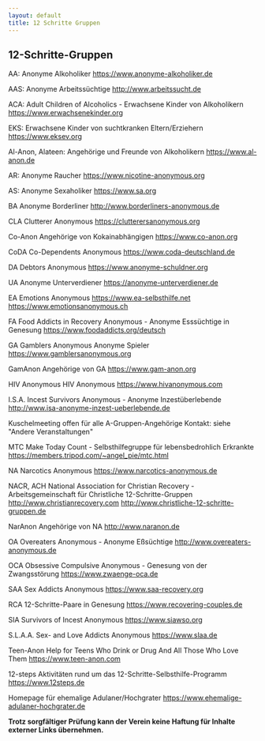 ```yaml
---
layout: default
title: 12 Schritte Gruppen
---
```

## 12-Schritte-Gruppen

AA: Anonyme Alkoholiker
   <https://www.anonyme-alkoholiker.de>

AAS: Anonyme Arbeitssüchtige
   <http://www.arbeitssucht.de>

ACA: Adult Children of Alcoholics - Erwachsene Kinder von Alkoholikern
   <https://www.erwachsenekinder.org>

EKS: Erwachsene Kinder von suchtkranken Eltern/Erziehern
   <https://www.eksev.org>

Al-Anon, Alateen: Angehörige und Freunde von Alkoholikern
   <https://www.al-anon.de>

AR: Anonyme Raucher
   <https://www.nicotine-anonymous.org>

AS: Anonyme Sexaholiker
   <https://www.sa.org>

BA
Anonyme Borderliner
  <http://www.borderliners-anonymous.de>

CLA
Clutterer Anonymous
  <https://clutterersanonymous.org>

Co-Anon
Angehörige     von Kokainabhängigen
  <https://www.co-anon.org>

CoDA
Co-Dependents Anonymous
  <https://www.coda-deutschland.de>

DA
Debtors Anonymous
  <https://www.anonyme-schuldner.org>

UA
Anonyme Unterverdiener
  <https://anonyme-unterverdiener.de>

EA
Emotions Anonymous
  <https://www.ea-selbsthilfe.net>
  <https://www.emotionsanonymous.ch>

FA
Food Addicts in Recovery Anonymous - Anonyme Esssüchtige in Genesung
<https://www.foodaddicts.org/deutsch>

GA
Gamblers   Anonymous
Anonyme Spieler
  <https://www.gamblersanonymous.org>

GamAnon
Angehörige   von GA
  <https://www.gam-anon.org>

HIV  Anonymous
HIV   Anonymous
  <https://www.hivanonymous.com>

I.S.A.
Incest Survivors Anonymous - Anonyme Inzestüberlebende
  <http://www.isa-anonyme-inzest-ueberlebende.de>

Kuschelmeeting
 offen   für alle A-Gruppen-Angehörige
   Kontakt:   siehe "Andere Veranstaltungen"

MTC
Make Today Count - Selbsthilfegruppe für lebensbedrohlich Erkrankte
  <https://members.tripod.com/~angel_pie/mtc.html>

NA
 Narcotics   Anonymous
  <https://www.narcotics-anonymous.de>

NACR,   ACH
 National   Association for Christian Recovery -  Arbeitsgemeinschaft für
Christliche 12-Schritte-Gruppen
  <http://www.christianrecovery.com>
<http://www.christliche-12-schritte-gruppen.de>

NarAnon
Angehörige   von NA
  <http://www.naranon.de>

OA
Overeaters Anonymous - Anonyme Eßsüchtige
  <http://www.overeaters-anonymous.de>

OCA
Obsessive   Compulsive    Anonymous - Genesung
von der Zwangsstörung
  <https://www.zwaenge-oca.de>

SAA
Sex Addicts Anonymous
  <https://www.saa-recovery.org>

RCA
12-Schritte-Paare in Genesung
  <https://www.recovering-couples.de>

SIA
Survivors of   Incest Anonymous
  <https://www.siawso.org>

S.L.A.A.
Sex-   and Love Addicts Anonymous
  <https://www.slaa.de>

Teen-Anon
Help   for Teens Who Drink or Drug And All Those Who Love Them
  <https://www.teen-anon.com>

12-steps
Aktivitäten   rund um das 12-Schritte-Selbsthilfe-Programm
  <https://www.12steps.de>

Homepage für ehemalige Adulaner/Hochgrater
  <https://www.ehemalige-adulaner-hochgrater.de>

__Trotz sorgfältiger Prüfung kann der Verein keine Haftung für Inhalte externer Links übernehmen.__
